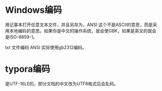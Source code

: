 # Windows编码

用记事本打开任意文本文件，并且另存为，ANSI  这个不是ASCII的意思，而是采用本地编码的意思。如果你是中文的操作系统，就会使GBK，如果是英文的就会是ISO-8859-1。

txt 文件编码 ANSI 实际使用gb2312编码。

# typora编码

是UTF-16LE的，部分文档的中文改为UTF8格式后会乱码。

